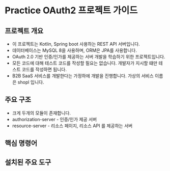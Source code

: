 # Practice OAuth2 프로젝트 가이드

## 프로젝트 개요
- 이 프로젝트는 Kotlin, Spring boot 사용하는 REST API 서버입니다.
- 데이터베이스는 MySQL 8을 사용하며, ORM은 JPA를 사용합니다.
- OAuth 2.0 기반 인증/인가를 제공하는 서버 개발을 학습하기 위한 프로젝트입니다.
- 모든 코드에 대해 테스트 코드를 작성할 필요는 없습니다. 개발자가 지시할 떄만 테스트 코드를 작성하면 됩니다.
- B2B SaaS 서비스를 개발한다는 가정하에 개발을 진행합니다. 가상의 서비스 이름은 shopl 입니다.

## 주요 구조
- 크게 두개의 모듈이 존재합니다.
- authorization-server - 인증/인가 제공 서버
- resource-server - 리소스 페이지, 리소스 API 를 제공하는 서버

## 핵심 명령어

## 설치된 주요 도구